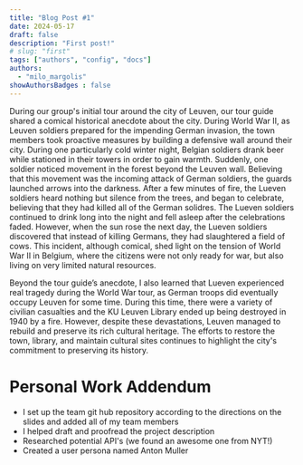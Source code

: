 ```yaml
---
title: "Blog Post #1"
date: 2024-05-17
draft: false
description: "First post!"
# slug: "first"
tags: ["authors", "config", "docs"]
authors:
  - "milo_margolis"
showAuthorsBadges : false
---
```

During our group's initial tour around the city of Leuven, our tour guide shared a comical historical anecdote about the city. During World War II, as Leuven soldiers prepared for the impending German invasion, the town members took proactive measures by building a defensive wall around their city. During one particularly cold winter night, Belgian soldiers drank beer while stationed in their towers in order to gain warmth. Suddenly, one soldier noticed movement in the forest beyond the Leuven wall. Believing that this movement was the incoming attack of German soldiers, the guards launched arrows into the darkness. After a few minutes of fire, the Lueven soldiers heard nothing but silence from the trees, and began to celebrate, believing that they had killed all of the German solidres. The Lueven soldiers continued to drink long into the night and fell asleep after the celebrations faded. However, when the sun rose the next day, the Lueven soldiers discovered that instead of killing Germans, they had slaughtered a field of cows. This incident, although comical, shed light on the tension of World War II in Belgium, where the citizens were not only ready for war, but also living on very limited natural resources. 

Beyond the tour guide’s anecdote, I also learned that Lueven experienced real tragedy during the World War tour, as German troops did eventually occupy Leuven for some time. During this time, there were a variety of civilian casualties and the KU Leuven Library ended up being destroyed in 1940 by a fire. However, despite these devastations, Leuven managed to rebuild and preserve its rich cultural heritage. The efforts to restore the town, library, and maintain cultural sites continues to highlight the city's commitment to preserving its history. 

# Personal Work Addendum
- I set up the team git hub repository according to the directions on the slides and added all of my team members
- I helped draft and proofread the project description
- Researched potential API's (we found an awesome one from NYT!)
- Created a user persona named Anton Muller  
 

